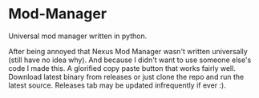 # Mod-Manager
Universal mod manager written in python.

After being annoyed that Nexus Mod Manager wasn't written universally (still have no idea why). And because I didn't want to use someone else's code I made this.
A glorified copy paste button that works fairly well. Download latest binary from releases or just clone the repo and run the latest source. Releases tab may be updated infrequently if ever :). 
